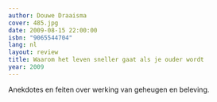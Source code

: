 ```yaml
---
author: Douwe Draaisma
cover: 485.jpg
date: 2009-08-15 22:00:00
isbn: "9065544704"
lang: nl
layout: review
title: Waarom het leven sneller gaat als je ouder wordt
year: 2009
---
```


Anekdotes en feiten over werking van geheugen en beleving.

